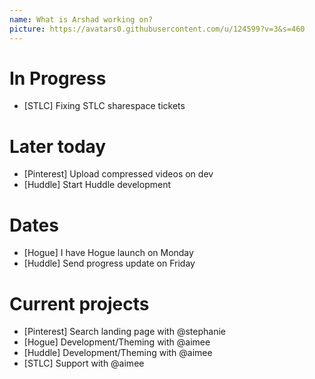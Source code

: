 ```yaml
---
name: What is Arshad working on?
picture: https://avatars0.githubusercontent.com/u/124599?v=3&s=460
---
```


# In Progress

* [STLC] Fixing STLC sharespace tickets

# Later today

* [Pinterest] Upload compressed videos on dev
* [Huddle] Start Huddle development

# Dates

* [Hogue] I have Hogue launch on Monday
* [Huddle] Send progress update on Friday

# Current projects

* [Pinterest] Search landing page with @stephanie
* [Hogue] Development/Theming with @aimee
* [Huddle] Development/Theming with @aimee
* [STLC] Support with @aimee